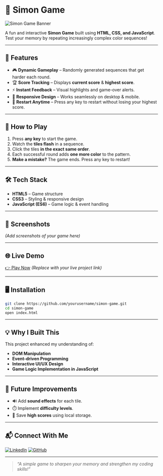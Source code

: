 # 🎨 **Simon Game**

![Simon Game Banner](https://via.placeholder.com/1000x300?text=Simon+Game+%7C+Memory+Challenge) <!-- Replace with your custom banner image -->

A fun and interactive **Simon Game** built using **HTML, CSS, and JavaScript**. Test your memory by repeating increasingly complex color sequences!

---

## 🚀 **Features**
- 🎮 **Dynamic Gameplay** – Randomly generated sequences that get harder each round.
- 🏆 **Score Tracking** – Displays **current score** & **highest score**.
- ⚡ **Instant Feedback** – Visual highlights and game-over alerts.
- 📱 **Responsive Design** – Works seamlessly on desktop & mobile.
- 🔄 **Restart Anytime** – Press any key to restart without losing your highest score.

---

## 🎯 **How to Play**
1. Press **any key** to start the game.
2. Watch the **tiles flash** in a sequence.
3. Click the tiles **in the exact same order**.
4. Each successful round adds **one more color** to the pattern.
5. **Make a mistake?** The game ends. Press any key to restart!

---

## 🛠️ **Tech Stack**
- **HTML5** – Game structure
- **CSS3** – Styling & responsive design
- **JavaScript (ES6)** – Game logic & event handling

---

## 📸 **Screenshots**
*(Add screenshots of your game here)*

---

## 🌐 **Live Demo**
[👉 Play Now](https://your-demo-link.com) *(Replace with your live project link)*

---

## 🖥️ **Installation**
```bash
git clone https://github.com/yourusername/simon-game.git
cd simon-game
open index.html
```

---

## 💡 **Why I Built This**
This project enhanced my understanding of:
- **DOM Manipulation**
- **Event-driven Programming**
- **Interactive UI/UX Design**
- **Game Logic Implementation in JavaScript**

---

## 🚀 **Future Improvements**
- 🔊 Add **sound effects** for each tile.
- ⏱️ Implement **difficulty levels**.
- 💾 Save **high scores** using local storage.

---

## 📬 **Connect With Me**
[![LinkedIn](https://img.shields.io/badge/LinkedIn-blue?logo=linkedin&logoColor=white)](https://linkedin.com/in/yourprofile)
[![GitHub](https://img.shields.io/badge/GitHub-black?logo=github&logoColor=white)](https://github.com/yourusername)

---

> *“A simple game to sharpen your memory and strengthen my coding skills!”*
